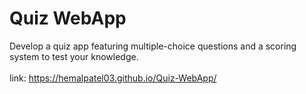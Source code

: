 # Quiz WebApp
 Develop a quiz app featuring multiple-choice questions and a scoring system to test your knowledge.<br>
 <br>
 link: https://hemalpatel03.github.io/Quiz-WebApp/
